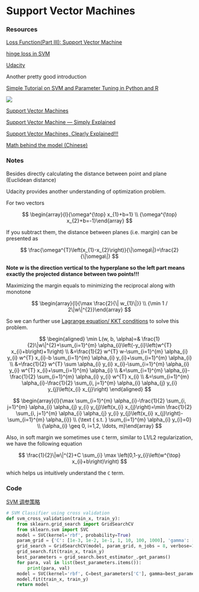 # Support Vector Machines



### Resources





[Loss Function(Part III): Support Vector Machine](https://towardsdatascience.com/optimization-loss-function-under-the-hood-part-iii-5dff33fa015d)

[hinge loss in SVM](https://stats.stackexchange.com/a/87160)





[Udacity](https://www.youtube.com/watch?v=5yzSv4jYMyI&list=PLgIPpm6tJZoShjm7r8Npia7CMsMlRWeuZ&index=1)



Another pretty good introduction

[Simple Tutorial on SVM and Parameter Tuning in Python and R](https://www.hackerearth.com/blog/developers/simple-tutorial-svm-parameter-tuning-python-r/)

![](https://blog-c7ff.kxcdn.com/blog/wp-content/uploads/2017/02/kernel.png)

[Support Vector Machines](https://medium.com/datadriveninvestor/support-vector-machines-ae0ff2375479)



[Support Vector Machine — Simply Explained](https://towardsdatascience.com/support-vector-machine-simply-explained-fee28eba5496)

[Support Vector Machines, Clearly Explained!!!](https://www.youtube.com/watch?v=efR1C6CvhmE&feature=youtu.be)

[Math behind the model (Chinese)](https://www.bilibili.com/video/av70839977/?p=28&spm_id_from=333.788.b_6d756c74695f70616765.28)



### Notes



Besides directly calculating the distance between point and plane (Euclidean distance)

Udacity provides another understanding of optimization problem.

For two vectors


$$
\begin{array}{l}{\omega^{\top} x_{1}+b=1} \\ {\omega^{\top} x_{2}+b=-1}\end{array}
$$


If you subtract them, the distance between planes (i.e. margin) can be presented as


$$
\frac{\omega^{T}\left(x_{1}-x_{2}\right)}{\|\omega\|}=\frac{2}{\|\omega\|}
$$

**Note $w$ is the direction vertical to the hyperplane so the left part means exactly the projected distance between two points!!!**

Maximizing the margin equals to minimizing the reciprocal along with monotone

$$
\begin{array}{l}{\max \frac{2}{\| w_{1}\|}} \\ {\min 1 / 2\|w\|^{2}}\end{array}
$$

So we can further use [Lagrange equation/ KKT conditions](https://github.com/LuchaoQi/Machine-Learning/blob/master/svm/handwritten%20derivation.pdf) to solve this problem.


$$
\begin{aligned} \min L(w, b, \alpha)=& \frac{1}{2}\|w\|^{2}+\sum_{i=1}^{m} \alpha_{i}\left(-y_{i}\left(w^{T} x_{i}+b\right)+1\right) \\ &=\frac{1}{2} w^{T} w-\sum_{i=1}^{m} \alpha_{i} y_{i} w^{T} x_{i}-b \sum_{i=1}^{m} \alpha_{i} y_{i}+\sum_{i=1}^{m} \alpha_{i} \\ &=\frac{1}{2} w^{T} \sum \alpha_{i} y_{i} x_{i}-\sum_{i=1}^{m} \alpha_{i} y_{i} w^{T} x_{i}+\sum_{i=1}^{m} \alpha_{i} \\ &=\sum_{i=1}^{m} \alpha_{i}-\frac{1}{2} \sum_{i=1}^{m} \alpha_{i} y_{i} w^{T} x_{i} \\ &=\sum_{i=1}^{m} \alpha_{i}-\frac{1}{2} \sum_{i, j=1}^{m} \alpha_{i} \alpha_{j} y_{i} y_{j}\left(x_{i} x_{j}\right) \end{aligned}
$$

$$
\begin{array}{l}{\max \sum_{i=1}^{m} \alpha_{i}-\frac{1}{2} \sum_{i, j=1}^{m} \alpha_{i} \alpha_{j} y_{i} y_{j}\left(x_{i} x_{j}\right)=\min \frac{1}{2} \sum_{i, j=1}^{m} \alpha_{i} \alpha_{j} y_{i} y_{j}\left(x_{i} x_{j}\right)-\sum_{i=1}^{m} \alpha_{i}} \\ {\text { s.t. } \sum_{i=1}^{m} \alpha_{i} y_{i}=0} \\ {\alpha_{i} \geq 0, i=1,2, \ldots, m}\end{array}
$$



Also, in soft margin we sometimes use `C` term, similar to L1/L2 regularization, we have the following equation

$$
\frac{1}{2}\|w\|^{2}+C \sum_{i} \max \left(0,1-y_{i}\left(w^{\top} x_{i}+b\right)\right)
$$

which helps us intuitively understand the `C` term.







### Code

[SVM 调参策略](https://blog.csdn.net/u014484783/article/details/78220646)

```python
# SVM Classifier using cross validation    
def svm_cross_validation(train_x, train_y):    
    from sklearn.grid_search import GridSearchCV    
    from sklearn.svm import SVC    
    model = SVC(kernel='rbf', probability=True)    
    param_grid = {'C': [1e-3, 1e-2, 1e-1, 1, 10, 100, 1000], 'gamma': [0.001, 0.0001]}    
    grid_search = GridSearchCV(model, param_grid, n_jobs = 8, verbose=1)    
    grid_search.fit(train_x, train_y)    
    best_parameters = grid_search.best_estimator_.get_params()    
    for para, val in list(best_parameters.items()):    
        print(para, val)    
    model = SVC(kernel='rbf', C=best_parameters['C'], gamma=best_parameters['gamma'], probability=True)    
    model.fit(train_x, train_y)    
    return model
```

